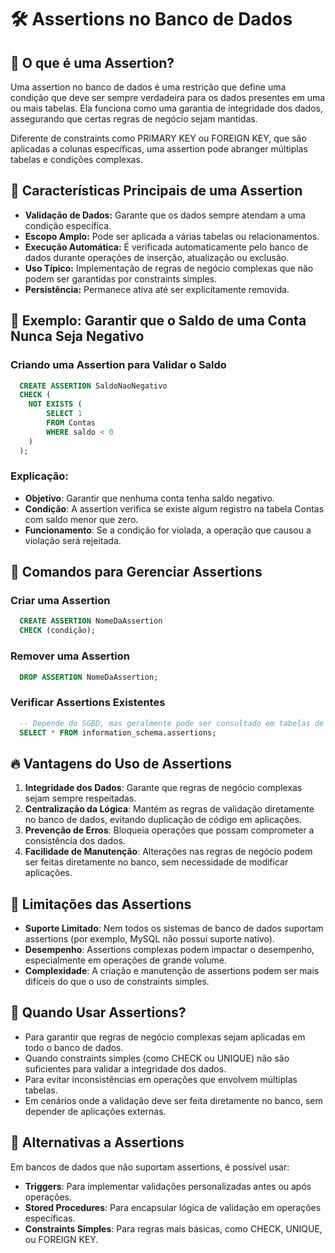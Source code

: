 # 🛠️ Assertions no Banco de Dados

## 📖 O que é uma Assertion?

Uma assertion no banco de dados é uma restrição que define uma condição que deve ser sempre verdadeira para os dados presentes em uma ou mais tabelas. Ela funciona como uma garantia de integridade dos dados, assegurando que certas regras de negócio sejam mantidas.

Diferente de constraints como PRIMARY KEY ou FOREIGN KEY, que são aplicadas a colunas específicas, uma assertion pode abranger múltiplas tabelas e condições complexas.

## 🎯 Características Principais de uma Assertion
- **Validação de Dados:** Garante que os dados sempre atendam a uma condição específica.
- **Escopo Amplo:** Pode ser aplicada a várias tabelas ou relacionamentos.
- **Execução Automática:** É verificada automaticamente pelo banco de dados durante operações de inserção, atualização ou exclusão.
- **Uso Típico:** Implementação de regras de negócio complexas que não podem ser garantidas por constraints simples.
- **Persistência:** Permanece ativa até ser explicitamente removida.

## 📝 Exemplo: Garantir que o Saldo de uma Conta Nunca Seja Negativo
### Criando uma Assertion para Validar o Saldo
  ```sql
    CREATE ASSERTION SaldoNaoNegativo
    CHECK (
      NOT EXISTS (
          SELECT 1
          FROM Contas
          WHERE saldo < 0
      )
    );
  ```

### Explicação:
- **Objetivo**: Garantir que nenhuma conta tenha saldo negativo.
- **Condição**: A assertion verifica se existe algum registro na tabela Contas com saldo menor que zero.
- **Funcionamento**: Se a condição for violada, a operação que causou a violação será rejeitada.

## 🚀 Comandos para Gerenciar Assertions
### Criar uma Assertion
  ```sql
    CREATE ASSERTION NomeDaAssertion
    CHECK (condição);
  ```
### Remover uma Assertion
  ```sql
    DROP ASSERTION NomeDaAssertion;
  ```
### Verificar Assertions Existentes
  ```sql
    -- Depende do SGBD, mas geralmente pode ser consultado em tabelas de metadados.
    SELECT * FROM information_schema.assertions;
  ```
  
## 🔥 Vantagens do Uso de Assertions
1. **Integridade dos Dados**: Garante que regras de negócio complexas sejam sempre respeitadas.
2. **Centralização da Lógica**: Mantém as regras de validação diretamente no banco de dados, evitando duplicação de código em aplicações.
3. **Prevenção de Erros**: Bloqueia operações que possam comprometer a consistência dos dados.
4. **Facilidade de Manutenção**: Alterações nas regras de negócio podem ser feitas diretamente no banco, sem necessidade de modificar aplicações.

## 🚫 Limitações das Assertions
- **Suporte Limitado**: Nem todos os sistemas de banco de dados suportam assertions (por exemplo, MySQL não possui suporte nativo).
- **Desempenho**: Assertions complexas podem impactar o desempenho, especialmente em operações de grande volume.
- **Complexidade**: A criação e manutenção de assertions podem ser mais difíceis do que o uso de constraints simples.

## 📌 Quando Usar Assertions?
- Para garantir que regras de negócio complexas sejam aplicadas em todo o banco de dados.
- Quando constraints simples (como CHECK ou UNIQUE) não são suficientes para validar a integridade dos dados.
- Para evitar inconsistências em operações que envolvem múltiplas tabelas.
- Em cenários onde a validação deve ser feita diretamente no banco, sem depender de aplicações externas.

## 🔄 Alternativas a Assertions
Em bancos de dados que não suportam assertions, é possível usar:

- **Triggers**: Para implementar validações personalizadas antes ou após operações.
- **Stored Procedures**: Para encapsular lógica de validação em operações específicas.
- **Constraints Simples**: Para regras mais básicas, como CHECK, UNIQUE, ou FOREIGN KEY.
